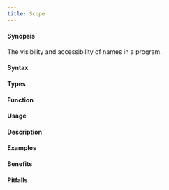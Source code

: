 ```yaml
---
title: Scope
---
```


#### Synopsis

The visibility and accessibility of names in a program.

#### Syntax

#### Types

#### Function
       
#### Usage

#### Description

#### Examples

#### Benefits

#### Pitfalls

